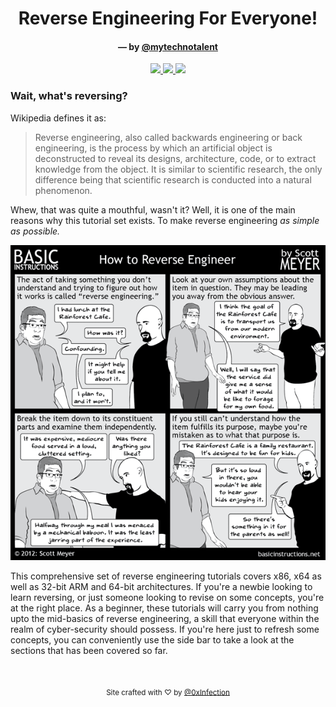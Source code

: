<h1 align="center">
    Reverse Engineering For Everyone!
</h1>

<h4 align="center">
    &mdash; by
    <a href="https://twitter.com/mytechnotalent">
        @mytechnotalent
    </a>
</h4>

<p align="center">
    <a href="https://github.com/mytechnotalent/Reverse-Engineering-Tutorial">
        <img src="https://img.shields.io/badge/GitHub-Reverse%20Engineering%20for%20Everyone!-green.svg?logo=github">
    </a>
        <a href="https://twitter.com/mytechnotalent">
        <img src="https://img.shields.io/badge/Twitter-@mytechnotalent-blue.svg?logo=twitter">
    </a>
    <a href="https://github.com/mytechnotalent/Reverse-Engineering-Tutorial/blob/master/LICENSE">
        <img src="https://img.shields.io/badge/License-Apache%202.0-orange.svg?logo=apache">
    </a>
</p>

<h3>
    Wait, what's reversing?
</h3>
<p>
    Wikipedia defines it as:
    <blockquote>
        Reverse engineering, also called backwards engineering or back engineering, is the process by which an artificial object is deconstructed to reveal its designs, architecture, code, or to extract knowledge from the object. It is similar to scientific research, the only difference being that scientific research is conducted into a natural phenomenon.
    </blockquote>
        Whew, that was quite a mouthful, wasn't it? Well, it is one of the main reasons why this tutorial set exists. To make reverse engineering
        <i>
            as simple as possible.
        </i>
</p>
<p align="center">
    <img src="/imgs/cover.png"  />
</p>
<p>
    This comprehensive set of reverse engineering tutorials covers x86, x64 as well as 32-bit ARM and 64-bit architectures. If you're a newbie looking to learn reversing, or just someone looking to revise on some concepts, you're at the right place. As a beginner, these tutorials will carry you from nothing upto the mid-basics of reverse engineering, a skill that everyone within the realm of cyber-security should possess. If you're here just to refresh some concepts, you can conveniently use the side bar to take a look at the sections that has been covered so far.
</p>
<br>
<p align="center">
    <sub>
        Site crafted with ♡ by
        <a href="https://twitter.com/0xInfection">
            @0xInfection
        </a>
    </sub>
</p>